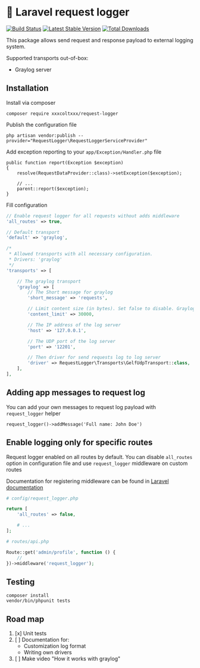 # :memo: Laravel request logger

[![Build Status](https://travis-ci.com/xxxcoltxxx/request-logger.svg?branch=master)](https://travis-ci.com/xxxcoltxxx/request-logger)
[![Latest Stable Version](https://poser.pugx.org/xxxcoltxxx/request-logger/v/stable)](https://packagist.org/packages/xxxcoltxxx/request-logger)
[![Total Downloads](https://poser.pugx.org/xxxcoltxxx/request-logger/downloads)](https://packagist.org/packages/xxxcoltxxx/request-logger)

This package allows send request and response payload to external logging system.

Supported transports out-of-box:
* Graylog server

## Installation

Install via composer

```
composer require xxxcoltxxx/request-logger
```

Publish the configuration file

```
php artisan vendor:publish --provider="RequestLogger\RequestLoggerServiceProvider"
```

Add exception reporting to your `app/Exception/Handler.php` file

```
public function report(Exception $exception)
{
    resolve(RequestDataProvider::class)->setException($exception);

    // ...
    parent::report($exception);
}
```

Fill configuration

```php
// Enable request logger for all requests without adds middleware
'all_routes' => true,

// Default transport
'default' => 'graylog',

/*
 * Allowed transports with all necessary configuration.
 * Drivers: 'graylog'
 */
'transports' => [

    // The graylog transport
    'graylog' => [
        // The Short message for graylog
        'short_message' => 'requests',

        // Limit content size (in bytes). Set false to disable. Graylog has limitations on input messages
        'content_limit' => 30000,

        // The IP address of the log server
        'host' => '127.0.0.1',

        // The UDP port of the log server
        'port' => '12201',

        // Then driver for send requests log to log server
        'driver' => RequestLogger\Transports\GelfUdpTransport::class,
    ],
],
```

## Adding app messages to request log

You can add your own messages to request log payload with `request_logger` helper

```
request_logger()->addMessage('Full name: John Doe')
```

## Enable logging only for specific routes

Request logger enabled on all routes by default.
You can disable `all_routes` option in configuration file and use `request_logger` middleware on custom routes

Documentation for registering middleware can be found in [Laravel documentation](https://laravel.com/docs/5.7/middleware#registering-middleware)

```php
# config/request_logger.php

return [
    'all_routes' => false,

    # ...
];

# routes/api.php

Route::get('admin/profile', function () {
    //
})->middleware('request_logger');
``` 

## Testing

```
composer install
vendor/bin/phpunit tests
```

## Road map

1. [x] Unit tests
1. [ ] Documentation for:
   * Customization log format
   * Writing own drivers
1. [ ] Make video "How it works with graylog"
